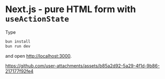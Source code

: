 # Next.js - pure HTML form with `useActionState`

Type

```bash
bun install
bun run dev
```

and open [http://localhost:3000](http://localhost:3000).

https://github.com/user-attachments/assets/b85a2d92-5a29-4f1d-9b86-217177f92fe4
